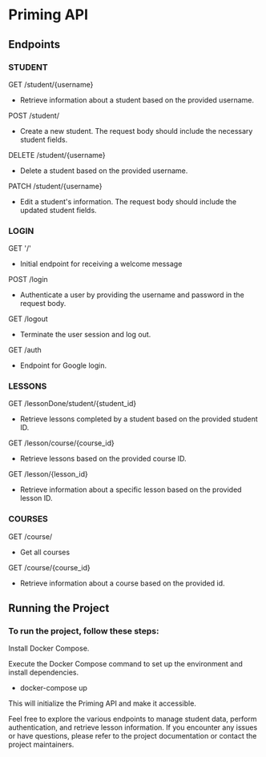 # Priming API

## Endpoints

### STUDENT

GET /student/{username}

- Retrieve information about a student based on the provided username.

POST /student/

- Create a new student. The request body should include the necessary student fields.

DELETE /student/{username}

- Delete a student based on the provided username.

PATCH /student/{username}

- Edit a student's information. The request body should include the updated student fields.

### LOGIN

GET '/' 

- Initial endpoint for receiving a welcome message

POST /login

- Authenticate a user by providing the username and password in the request body.

GET /logout

- Terminate the user session and log out.

GET /auth

- Endpoint for Google login.

### LESSONS

GET /lessonDone/student/{student_id}

- Retrieve lessons completed by a student based on the provided student ID.

GET /lesson/course/{course_id}

- Retrieve lessons based on the provided course ID.

GET /lesson/{lesson_id}

- Retrieve information about a specific lesson based on the provided lesson ID.

### COURSES

GET /course/

- Get all courses

GET /course/{course_id}

- Retrieve information about a course based on the provided id.

## Running the Project
### To run the project, follow these steps:

Install Docker Compose.

Execute the Docker Compose command to set up the environment and install dependencies.

- docker-compose up

This will initialize the Priming API and make it accessible.

Feel free to explore the various endpoints to manage student data, perform authentication, 
and retrieve lesson information. If you encounter any issues or have questions, 
please refer to the project documentation or contact the project maintainers.